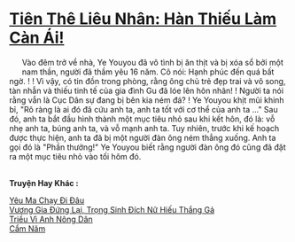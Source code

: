 <a href="https://truyentiki.com/tien-the-lieu-nhan-han-thieu-lam-can-ai.33536/" title="Tiên Thê Liêu Nhân: Hàn Thiếu Làm Càn Ái!"><h1>Tiên Thê Liêu Nhân: Hàn Thiếu Làm Càn Ái!</h1></a><div style="display:table"><img align="right" style="float: left; padding: 10px;" src="https://truyentiki.com/images/story/200x260/33536.jpg" alt="">Vào đêm trở về nhà, Ye Youyou đã vô tình bị ăn thịt và bị xóa sổ bởi một nam thần, người đã thầm yêu 16 năm. Cô nói: Hạnh phúc đến quá bất ngờ. ! ! Vì vậy, có tin đồn trong phòng, rằng ông chủ trẻ đẹp trai và vô song, tàn nhẫn và thiếu tinh tế của gia đình Gu đã lóe lên hôn nhân! ! Người ta nói rằng vẫn là Cục Dân sự đang bị bên kia ném đá? ! Ye Youyou khịt mũi khinh bỉ, "Rõ ràng là ai đó đã cứu anh ta, anh ta tốt với cơ thể của anh ta ..." Sau đó, anh ta bắt đầu hình thành một mục tiêu nhỏ sau khi kết hôn, đó là: vỗ nhẹ anh ta, búng anh ta, và vỗ mạnh anh ta. Tuy nhiên, trước khi kế hoạch được thực hiện, anh ta đã bị một người đàn ông ném thẳng xuống. Anh ta gọi đó là "Phần thưởng!" Ye Youyou biết rằng người đàn ông đó cũng đã đặt ra một mục tiêu nhỏ vào tối hôm đó.</div><p><br><b>Truyện Hay Khác :</b></p><a href="https://truyentiki.com/yeu-ma-chay-di-dau.33535/" alt="Yêu Ma Chạy Đi Đâu">Yêu Ma Chạy Đi Đâu</a><br/><a href="https://github.com/nownovels/top500/tree/master/truyenhay/33611/" alt="Vương Gia Đứng Lại, Trọng Sinh Đích Nữ Hiếu Thắng Gả">Vương Gia Đứng Lại, Trọng Sinh Đích Nữ Hiếu Thắng Gả</a><br/><a href="https://github.com/nownovels/top500/tree/master/truyenhay/33557/" alt="Triều Vì Anh Nông Dân">Triều Vì Anh Nông Dân</a><br/><a href="https://www.flickr.com/photos/188164041@N05/49951991823/" alt="Cẩm Năm">Cẩm Năm</a><br/>
